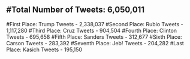 #Total Number of Tweets: 6,050,011 
---
#First Place: Trump Tweets - 2,338,037
#Second Place: Rubio Tweets - 1,117,280
#Third Place: Cruz Tweets - 904,504
#Fourth Place: Clinton Tweets - 695,658
#Fifth Place: Sanders Tweets - 312,677
#Sixth Place: Carson Tweets - 283,392
#Seventh Place: Jeb! Tweets - 204,282
#Last Place: Kasich Tweets - 195,150
